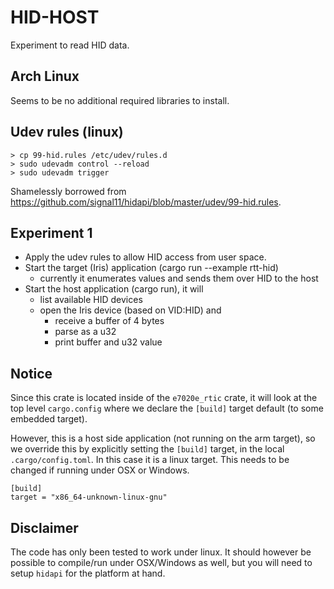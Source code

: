 # HID-HOST

Experiment to read HID data.

## Arch Linux

Seems to be no additional required libraries to install.

## Udev rules (linux)

``` shell
> cp 99-hid.rules /etc/udev/rules.d
> sudo udevadm control --reload
> sudo udevadm trigger
```

Shamelessly borrowed from https://github.com/signal11/hidapi/blob/master/udev/99-hid.rules.

## Experiment 1

- Apply the udev rules to allow HID access from user space.
- Start the target (Iris) application (cargo run --example rtt-hid)
  - currently it enumerates values and sends them over HID to the host
- Start the host application (cargo run), it will
  - list available HID devices
  - open the Iris device (based on VID:HID) and
    - receive a buffer of 4 bytes
    - parse as a u32
    - print buffer and u32 value

## Notice

Since this crate is located inside of the `e7020e_rtic` crate, it will look at the top level `cargo.config` where we declare the `[build]` target default (to some embedded target).

However, this is a host side application (not running on the arm target), so we override this by explicitly setting the `[build]` target, in the local `.cargo/config.toml`. In this case it is a linux target. This needs to be changed if running under OSX or Windows. 

```shell
[build]
target = "x86_64-unknown-linux-gnu"    
```

## Disclaimer

The code has only been tested to work under linux. It should however be possible to compile/run under OSX/Windows as well, but you will need to setup `hidapi` for the platform at hand.
